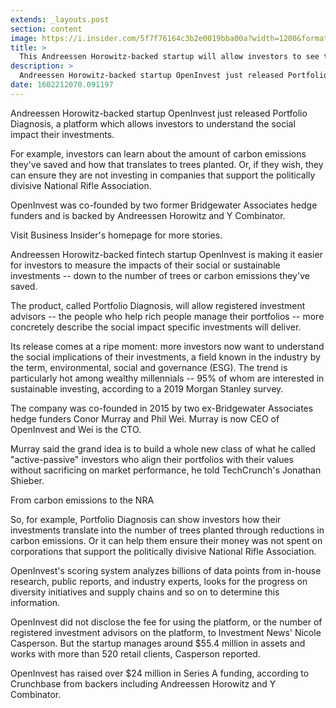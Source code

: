 ```yaml
--- 
extends: _layouts.post 
section: content 
image: https://i.insider.com/5f7f76164c3b2e0019bba00a?width=1200&format=jpeg 
title: > 
  This Andreessen Horowitz-backed startup will allow investors to see the social impact of their investments, down to the number of trees planted 
description: > 
  Andreessen Horowitz-backed startup OpenInvest just released Portfolio Diagnosis, a platform which allows investors to understand the social impact their investments.For example, investors can learn about the amount of carbon emissions they've saved and how that translates to trees planted.Andreessen Horowitz-backed fintech startup OpenInvest is making it easier for investors to measure the impacts of their social or sustainable investments -- down to the number of trees or carbon emissions they've saved.The product, called Portfolio Diagnosis, will allow registered investment advisors -- the people who help rich people manage their portfolios -- more concretely describe the social impact specific investments will deliver.From carbon emissions to the NRASo, for example, Portfolio Diagnosis can show investors how their investments translate into the number of trees planted through reductions in carbon emissions. 
date: 1602212070.091197 
--- 
```

Andreessen Horowitz-backed startup OpenInvest just released Portfolio Diagnosis, a platform which allows investors to understand the social impact their investments.

For example, investors can learn about the amount of carbon emissions they've saved and how that translates to trees planted. Or, if they wish, they can ensure they are not investing in companies that support the politically divisive National Rifle Association.

OpenInvest was co-founded by two former Bridgewater Associates hedge funders and is backed by Andreessen Horowitz and Y Combinator.

Visit Business Insider's homepage for more stories.

Andreessen Horowitz-backed fintech startup OpenInvest is making it easier for investors to measure the impacts of their social or sustainable investments -- down to the number of trees or carbon emissions they've saved.

The product, called Portfolio Diagnosis, will allow registered investment advisors -- the people who help rich people manage their portfolios -- more concretely describe the social impact specific investments will deliver.

Its release comes at a ripe moment: more investors now want to understand the social implications of their investments, a field known in the industry by the term, environmental, social and governance (ESG). The trend is particularly hot among wealthy millennials -- 95% of whom are interested in sustainable investing, according to a 2019 Morgan Stanley survey.

The company was co-founded in 2015 by two ex-Bridgewater Associates hedge funders Conor Murray and Phil Wei. Murray is now CEO of OpenInvest and Wei is the CTO.

Murray said the grand idea is to build a whole new class of what he called "active-passive" investors who align their portfolios with their values without sacrificing on market performance, he told TechCrunch's Jonathan Shieber.

From carbon emissions to the NRA

So, for example, Portfolio Diagnosis can show investors how their investments translate into the number of trees planted through reductions in carbon emissions. Or it can help them ensure their money was not spent on corporations that support the politically divisive National Rifle Association.

OpenInvest's scoring system analyzes billions of data points from in-house research, public reports, and industry experts, looks for the progress on diversity initiatives and supply chains and so on to determine this information.

OpenInvest did not disclose the fee for using the platform, or the number of registered investment advisors on the platform, to Investment News' Nicole Casperson. But the startup manages around $55.4 million in assets and works with more than 520 retail clients, Casperson reported.

OpenInvest has raised over $24 million in Series A funding, according to Crunchbase from backers including Andreessen Horowitz and Y Combinator.